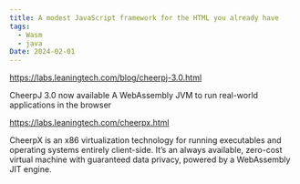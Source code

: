 ```yaml
---
title: A modest JavaScript framework for the HTML you already have
tags:
  - Wasm
  - java
Date: 2024-02-01
---
```

<https://labs.leaningtech.com/blog/cheerpj-3.0.html>

CheerpJ 3.0 now available
A WebAssembly JVM to run real-world applications in the browser


<https://labs.leaningtech.com/cheerpx.html>

CheerpX is an x86 virtualization technology for running executables and operating systems entirely client-side. It’s an always available, zero-cost virtual machine with guaranteed data privacy, powered by a WebAssembly JIT engine.
